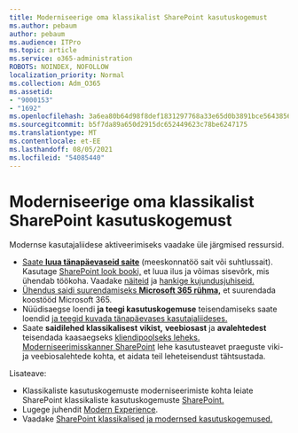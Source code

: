 ```yaml
---
title: Moderniseerige oma klassikalist SharePoint kasutuskogemust
ms.author: pebaum
author: pebaum
ms.audience: ITPro
ms.topic: article
ms.service: o365-administration
ROBOTS: NOINDEX, NOFOLLOW
localization_priority: Normal
ms.collection: Adm_O365
ms.assetid:
- "9000153"
- "1692"
ms.openlocfilehash: 3a6ea80b64d98f8def1831297768a33e65d0b3891bce564385631ad01a5a2602
ms.sourcegitcommit: b5f7da89a650d2915dc652449623c78be6247175
ms.translationtype: MT
ms.contentlocale: et-EE
ms.lasthandoff: 08/05/2021
ms.locfileid: "54085440"
---
```

# <a name="modernize-your-classic-sharepoint-experience"></a>Moderniseerige oma klassikalist SharePoint kasutuskogemust

Modernse kasutajaliidese aktiveerimiseks vaadake üle järgmised ressursid.

- [Saate **luua tänapäevaseid saite**](https://support.office.com/article/create-a-team-site-in-sharepoint-ef10c1e7-15f3-42a3-98aa-b5972711777d) (meeskonnatöö sait või suhtlussait). Kasutage [SharePoint look booki,](https://lookbook.microsoft.com/assets/SharePoint_lookbook_2019.pdf) et luua ilus ja võimas sisevõrk, mis ühendab töökoha. Vaadake [näiteid](https://lookbook.microsoft.com/) ja [hankige kujundusjuhiseid.](https://spdesign.azurewebsites.net/)
- [Ühendus saidi suurendamiseks **Microsoft 365 rühma,**](https://docs.microsoft.com/sharepoint/dev/transform/modernize-connect-to-office365-group) et suurendada koostööd Microsoft 365.
- Nüüdisaegse loendi **ja teegi kasutuskogemuse** teisendamiseks saate loendid [ja teegid kuvada tänapäevases kasutajaliideses.](https://docs.microsoft.com/sharepoint/dev/transform/modernize-userinterface-lists-and-libraries)
- Saate **saidilehed klassikalisest** **vikist,** **veebiosast** ja **avalehtedest** teisendada kaasaegseks [kliendipoolseks leheks.](https://docs.microsoft.com/sharepoint/dev/transform/modernize-userinterface-site-pages) [Moderniseerimisskanner SharePoint](https://docs.microsoft.com/sharepoint/dev/transform/modernize-scanner) lehe kasutusteavet praeguste viki- ja veebiosalehtede kohta, et aidata teil leheteisendust tähtsustada.

Lisateave:

- Klassikaliste kasutuskogemuste moderniseerimiste kohta leiate SharePoint klassikaliste kasutuskogemuste [SharePoint.](https://docs.microsoft.com/sharepoint/dev/transform/modernize-classic-sites)
- Lugege juhendit [Modern Experience](https://docs.microsoft.com/sharepoint/guide-to-sharepoint-modern-experience).
- Vaadake [SharePoint klassikalised ja modernsed kasutuskogemused.](https://support.office.com/article/sharepoint-classic-and-modern-experiences-5725c103-505d-4a6e-9350-300d3ec7d73f)

